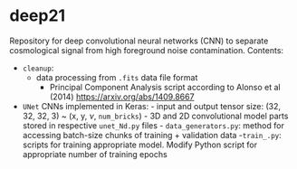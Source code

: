 # deep21
Repository for deep convolutional neural networks (CNN) to separate cosmological signal from high foreground noise contamination.
Contents:
- `cleanup`: 
	- data processing from `.fits` data file format
        - Principal Component Analysis script according to Alonso et al (2014) https://arxiv.org/abs/1409.8667
- `UNet` CNNs implemented in Keras:
        -  input and output tensor size: (32, 32, 32, 3) ~ (x, y, $\nu$, `num_bricks`)
        - 3D and 2D convolutional model parts stored in respective `unet_Nd.py` files
        - `data_generators.py`: method for accessing batch-size chunks of training + validation data
-`train_.py`: scripts for training appropriate model. Modify Python script for appropriate number of training epochs


